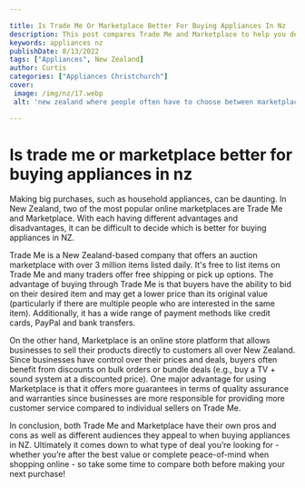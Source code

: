 ```yaml
---

title: Is Trade Me Or Marketplace Better For Buying Appliances In Nz
description: This post compares Trade Me and Marketplace to help you decide which is better for buying appliances in NZ - keep reading to find out which option could be the best for you!
keywords: appliances nz
publishDate: 8/13/2022
tags: ["Appliances", New Zealand]
author: Curtis
categories: ["Appliances Christchurch"]
cover: 
 image: /img/nz/17.webp
 alt: 'new zealand where people often have to choose between marketplace or trademe when buying seocnd hand appliances'

---
```


# Is trade me or marketplace better for buying appliances in nz

Making big purchases, such as household appliances, can be daunting. In New Zealand, two of the most popular online marketplaces are Trade Me and Marketplace. With each having different advantages and disadvantages, it can be difficult to decide which is better for buying appliances in NZ. 

Trade Me is a New Zealand-based company that offers an auction marketplace with over 3 million items listed daily. It's free to list items on Trade Me and many traders offer free shipping or pick up options. The advantage of buying through Trade Me is that buyers have the ability to bid on their desired item and may get a lower price than its original value (particularly if there are multiple people who are interested in the same item). Additionally, it has a wide range of payment methods like credit cards, PayPal and bank transfers. 

On the other hand, Marketplace is an online store platform that allows businesses to sell their products directly to customers all over New Zealand. Since businesses have control over their prices and deals, buyers often benefit from discounts on bulk orders or bundle deals (e.g., buy a TV + sound system at a discounted price). One major advantage for using Marketplace is that it offers more guarantees in terms of quality assurance and warranties since businesses are more responsible for providing more customer service compared to individual sellers on Trade Me. 

In conclusion, both Trade Me and Marketplace have their own pros and cons as well as different audiences they appeal to when buying appliances in NZ. Ultimately it comes down to what type of deal you’re looking for - whether you’re after the best value or complete peace-of-mind when shopping online - so take some time to compare both before making your next purchase!